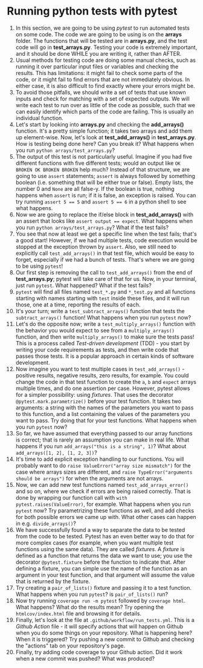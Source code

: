 # Running python tests with pytest

1.  In this section, we are going to be using _pytest_ to run automated tests on some code. The code we are going to be using is on the **arrays** folder. The functions that will be tested are in **arrays.py**, and the test code will go in **test_arrays.py**. Testing your code is extremely important, and it should be done WHILE you are writing it, rather than AFTER. 
2. Usual methods for testing code are doing some manual checks, such as running it over particular input files or variables and checking the results. This has limitations: it might fail to check some parts of the code, or it might fail to find errors that are not immediately obvious. In either case, it is also difficult to find exactly where your errors might be. 
3. To avoid those pitfalls, we should write a set of tests that use known inputs and check for matching with a set of expected outputs. We will write each test to run over as little of the code as possible, such that we can easily identify which parts of the code are failing. This is usually an individual function.
4. Let's start by looking into **arrays.py** and checking the **add_arrays()** function. It's a pretty simple function; it takes two arrays and add them up element-wise. Now, let's look at **test_add_arrays()** in **test_arrays.py**. How is testing being done here? Can you break it? What happens when you run `python arrays/test_arrays.py`?
5. The output of this test is not particularly useful. Imagine if you had five different functions with five different tests; would an output like `OK BROKEN OK BROKEN BROKEN` help much? Instead of that structure, we are going to use `assert` statements; `assert` is always followed by something boolean (i.e. something that will be either true or false). Empty lists, the number 0 and `None` are all false-y. If the boolean is true, nothing happens when `assert` is run; if it is false, an exception is raised. You can try running `assert 5 == 5` and `assert 5 == 6` in a python shell to see what happens. 
6. Now we are going to replace the if/else block in **test_add_arrays()** with an assert that looks like `assert output == expect`. What happens when you run `python arrays/test_arrays.py`? What if the test fails?
7. You see that now at least we get a specific line when the test fails; that's a good start! However, if we had multiple tests, code execution would be stopped at the exception thrown by `assert`. Also, we still need to explicitly call `test_add_arrays()` in that test file, which would be easy to forget, especially if we had a bunch of tests. That's where we are going to be using `pytest`!
8. Our first step is removing the call to `test_add_arrays()` from the end of **test_arrays.py**; pytest will take care of that for us. Now, in your terminal, just run `pytest`. What happened? What if the test fails?
9. `pytest` will find all files named `test_*.py` and `*_test.py` and all functions starting with names starting with `test` inside these files, and it will run those, one at a time, reporting the results of each. 
10. It's your turn; write a `test_subtract_arrays()` function that tests the `subtract_arrays()` function! What happens when you run `pytest` now?
11. Let's do the opposite now; write a `test_multiply_arrays()` function with the behavior you would expect to see from a `multiply_arrays()` function, and then write `multiply_arrays()` to make sure the tests pass! This is a process called _Test-driven development_ (TDD) - you start by writing your code requirements as tests, and then write code that passes those tests. It is a popular approach in certain kinds of software development.
12. Now imagine you want to test multiple cases in `test_add_arrays()` - positive results, negative results, zero results, for example. You could change the code in that test function to create the `a`, `b` and `expect` arrays multiple times, and do one assertion per case. However, pytest allows for a simpler possibility: using _fixtures_. That uses the decorator `@pytest.mark.parametrize()` before your test function. It takes two arguments: a string with the names of the parameters you want to pass to this function, and a list containing the values of the parameters you want to pass. Try doing that for your test functions. What happens when you run `pytest` now?
13. So far, we have assumed that everything passed to our array functions is correct; that is rarely an assumption you can make in real life. What happens if you run `add_arrays("this is a string", 1)`? What about `add_arrays([1, 2], [1, 2, 3])`? 
14. It's time to add explicit exception handling to our functions. You will probably want to do `raise ValueError("array size mismatch")` for the case where arrays sizes are different, and `raise TypeError("arguments should be arrays")` for when the arguments are not arrays. 
15. Now, we can add new test functions named `test_add_arrays_error()` and so on, where we check if errors are being raised correctly. That is done by wrapping our function call with `with pytest.raises(ValueError)`, for example. What happens when you run `pytest` now? Try parametrizing these functions as well, and add checks for both possible errors we came up with. What other cases can happen in e.g. `divide_arrays()`?
16. We have successfully found a way to separate the data to be tested from the code to be tested. Pytest has an even better way to do that for more complex cases (for example, when you want multiple test functions using the same data). They are called _fixtures_. A _fixture_ is defined as a function that returns the data we want to use; you use the decorator `@pytest.fixture` before the function to indicate that. After defining a fixture, you can simple use the name of the function as an argument in your test function, and that argument will assume the value that is returned by the fixture. 
17. Try creating a `pair_of_lists()` fixture and passing it to a test function. What happens when you run `pytest`? is `pair_of_lists()` run?
18. Now try running `coverage run -m pytest` followed by `coverage html`. What happens? What do the results mean? Try opening the `htmlcov/index.html` file and browsing it for details.
19. Finally, let's look at the file at `.github/workflow/run_tests.yml`. This is a _Github Action_ file - it will specify actions that will happen on Github when you do some things on your repository. What is happening here? When it is triggered? Try pushing a new commit to Github and checking the "actions" tab on your repository's page. 
20. Finally, try adding code coverage to your Github action. Did it work when a new commit was pushed? What was produced? 
